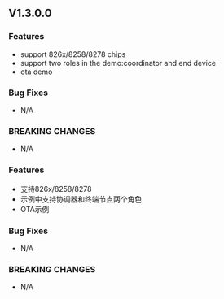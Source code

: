 ## V1.3.0.0
### Features
* support 826x/8258/8278 chips
* support two roles in the demo:coordinator and end device
* ota demo
### Bug Fixes
* N/A
### BREAKING CHANGES
* N/A

### Features
* 支持826x/8258/8278
* 示例中支持协调器和终端节点两个角色
* OTA示例
### Bug Fixes
* N/A
### BREAKING CHANGES
* N/A

